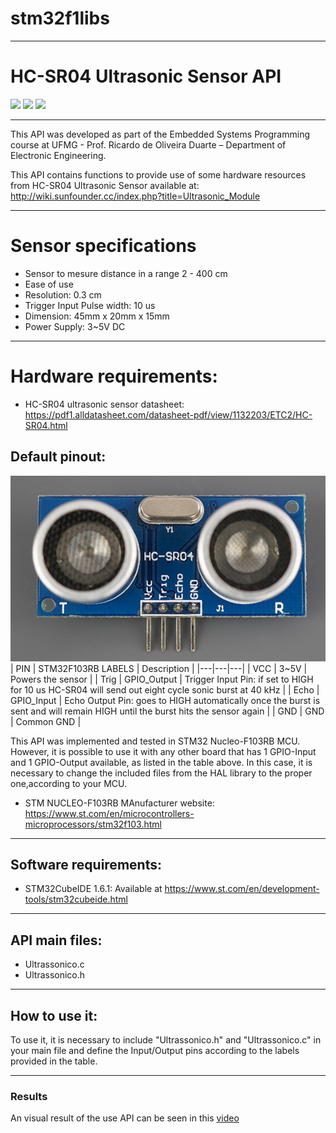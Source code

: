 # stm32f1libs
___
# HC-SR04 Ultrasonic Sensor API

<div align="left">
    <img src="https://img.shields.io/badge/language-c-blue">
    <img src="https://img.shields.io/badge/hardware-stm32-green">
    <img src="https://img.shields.io/badge/license-MIT-blueviolet">
</div>

---

This API was developed as part of the Embedded Systems Programming course at UFMG - Prof. Ricardo de Oliveira Duarte – Department of Electronic Engineering.

This API contains functions to provide use of some hardware resources from HC-SR04 Ultrasonic Sensor available at: http://wiki.sunfounder.cc/index.php?title=Ultrasonic_Module

---
# Sensor specifications
- Sensor to mesure distance in a range 2 - 400 cm
- Ease of use
- Resolution: 0.3 cm
- Trigger Input Pulse width: 10 us
- Dimension: 45mm x 20mm x 15mm
- Power Supply: 3~5V DC

---
# Hardware requirements:
 - HC-SR04 ultrasonic sensor datasheet: https://pdf1.alldatasheet.com/datasheet-pdf/view/1132203/ETC2/HC-SR04.html

## Default pinout:
![HCSR04](ultrassonico.jpeg)
| PIN | STM32F103RB LABELS | Description |
|---|---|---|
| VCC | 3~5V | Powers the sensor |
| Trig | GPIO_Output | Trigger Input Pin: if set to HIGH for 10 us HC-SR04 will send out eight cycle sonic burst at 40 kHz |
| Echo | GPIO_Input | Echo Output Pin: goes to HIGH automatically once the burst is sent and will remain HIGH until the burst hits the sensor again |
| GND | GND | Common GND |

This API was implemented and tested in STM32 Nucleo-F103RB MCU. However, it is possible to use it with any other board that has 1 GPIO-Input and 1 GPIO-Output available, as listed in the table above. In this case, it is necessary to change the included files from the HAL library to the proper one,according to your MCU.
 
 - STM NUCLEO-F103RB MAnufacturer website: https://www.st.com/en/microcontrollers-microprocessors/stm32f103.html

---
## Software requirements:
- STM32CubeIDE 1.6.1: Available at https://www.st.com/en/development-tools/stm32cubeide.html

---
## API main files:
- Ultrassonico.c
- Ultrassonico.h

---
## How to use it:

To use it, it is necessary to include "Ultrassonico.h" and "Ultrassonico.c" in your main file and define the Input/Output pins according to the labels provided in the table.

---
### Results
An visual result of the use API can be seen in this [video](https://youtu.be/U_fcDDDJzoM)
